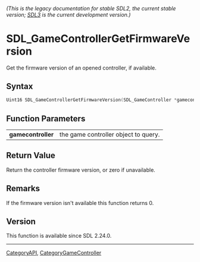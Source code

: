 ###### (This is the legacy documentation for stable SDL2, the current stable version; [SDL3](https://wiki.libsdl.org/SDL3/) is the current development version.)
# SDL_GameControllerGetFirmwareVersion

Get the firmware version of an opened controller, if available.

## Syntax

```c
Uint16 SDL_GameControllerGetFirmwareVersion(SDL_GameController *gamecontroller);

```

## Function Parameters

|                        |                                      |
| ---------------------- | ------------------------------------ |
| **gamecontroller**     | the game controller object to query. |

## Return Value

Return the controller firmware version, or zero if unavailable.

## Remarks

If the firmware version isn't available this function returns 0.

## Version

This function is available since SDL 2.24.0.

----
[CategoryAPI](CategoryAPI), [CategoryGameController](CategoryGameController)


